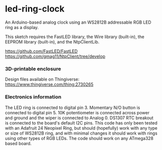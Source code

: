 # led-ring-clock
An Arduino-based analog clock using an WS2812B addressable RGB LED ring as a display.

This sketch requires the FastLED library, the Wire library (built-in), the EEPROM library (built-in), and the NtpClientLib.

https://github.com/FastLED/FastLED
https://github.com/gmag11/NtpClient/tree/develop

### 3D-printable enclosure
Design files available on Thingiverse: https://www.thingiverse.com/thing:2730265

### Electronics information
The LED ring is connected to digital pin 3. Momentary N/O button is connected to digital pin 5. 10K potentiometer is connected across power and ground and the wiper is connected to Analog 0. DS1307 RTC breakout is connected to the board's default I2C pins. This code has only been tested with an Adafruit 24 Neopixel Ring, but should (hopefully) work with any type or size of WS2812B ring, and with minimal changes it should work with rings using other types of RGB LEDs. The code should work on any ATmega328 based board.
